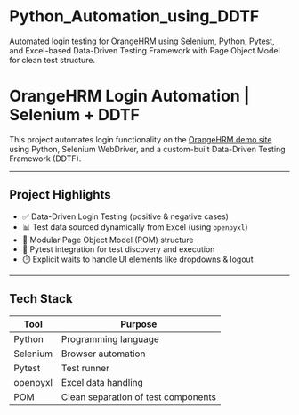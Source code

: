# Python_Automation_using_DDTF
Automated login testing for OrangeHRM using Selenium, Python, Pytest, and Excel-based Data-Driven Testing Framework with Page Object Model for clean test structure.


# OrangeHRM Login Automation | Selenium + DDTF

This project automates login functionality on the [OrangeHRM demo site](https://opensource-demo.orangehrmlive.com/) using Python, Selenium WebDriver, and a custom-built Data-Driven Testing Framework (DDTF).

---

## Project Highlights

- ✅ Data-Driven Login Testing (positive & negative cases)
- 📊 Test data sourced dynamically from Excel (using `openpyxl`)
- 🧱 Modular Page Object Model (POM) structure
- 🧪 Pytest integration for test discovery and execution
- ⏱️ Explicit waits to handle UI elements like dropdowns & logout

---

## Tech Stack

| Tool        | Purpose                              |
|-------------|--------------------------------------|
| Python      | Programming language                 |
| Selenium    | Browser automation                   |
| Pytest      | Test runner                          |
| openpyxl    | Excel data handling                  |
| POM         | Clean separation of test components  |



